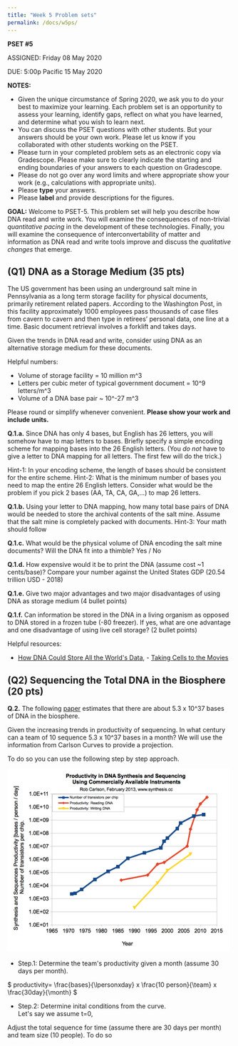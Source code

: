 ```yaml
---
title: "Week 5 Problem sets"
permalink: /docs/w5ps/
---
```


**PSET #5**

ASSIGNED: Friday 08 May 2020

DUE: 5:00p Pacific 15 May 2020

**NOTES:**

- Given the unique circumstance of Spring 2020, we ask you to do your best to maximize your learning. Each problem set is an opportunity to assess your learning, identify gaps, reflect on what you have learned, and determine what you wish to learn next.
- You can discuss the PSET questions with other students. But your answers should be your own work. Please let us know if you collaborated with other students working on the PSET. 
- Please turn in your completed problem sets as an electronic copy via Gradescope. Please make sure to clearly indicate the starting and ending boundaries of your answers to each question on Gradescope.
- Please do not go over any word limits and where appropriate show your work (e.g., calculations with appropriate units).
- Please **type** your answers. 
- Please **label** and provide descriptions for the figures. 

**GOAL:** Welcome to PSET-5. This problem set will help you describe how DNA read and write work. You will examine the consequences of non-trivial *quantitative pacing* in the development of these technologies. Finally, you will examine the consequence of  interconvertability of matter and information as DNA read and write tools improve and discuss the *qualitative changes* that emerge.

## (Q1) DNA as a Storage Medium (35 pts)

The US government has been using an underground salt mine in Pennsylvania as a long term storage facility for physical documents, primarily retirement related papers. According to the Washington Post, in this facility approximately 1000 employees pass thousands of case files from cavern to cavern and then type in retirees’ personal data, one line at a time. Basic document retrieval involves a forklift and takes days. 

Given the trends in DNA read and write, consider using DNA as an alternative storage medium for these documents.

Helpful numbers:

- Volume of storage facility = 10 million m^3
- Letters per cubic meter of typical government document = 10^9 letters/m^3
- Volume of a DNA base pair ~ 10^-27 m^3

Please round or simplify whenever convenient. **Please show your work and include units.**

**Q.1.a.** Since DNA has only 4 bases, but English has 26 letters, you will somehow have to map letters to bases. 
Briefly specify a simple encoding scheme for mapping bases into the 26 English letters. (You *do not* have to give a letter to DNA mapping for all letters. The first few will do the trick.)
 
Hint-1: In your encoding scheme, the length of bases should be consistent for the entire scheme. 
Hint-2: What is the minimum number of bases you need to map the entire 26 English letters. Consider what would be the problem if you pick 2 bases (AA, TA, CA, GA,...) to map 26 letters. 

**Q.1.b.** Using your letter to DNA mapping, how many total base pairs of DNA would be needed to store the archival contents of the salt mine. Assume that the salt mine is completely packed with documents.
Hint-3:  Your math should follow 

**Q.1.c.** What would be the physical volume of DNA encoding the salt mine documents?  Will the DNA fit into a thimble?  Yes / No

**Q.1.d.**  How expensive would it be to print the DNA (assume cost ~1 cents/base)?  Compare your number against the United States GDP (20.54 trillion USD - 2018)

**Q.1.e.** Give two major advantages and two major disadvantages of using DNA as storage medium (4 bullet points)

**Q.1.f.** Can information be stored in the DNA in a living organism as opposed to DNA stored in a frozen tube (-80 freezer). If yes, what are one advantage and one disadvantage of using live cell storage? (2 bullet points)

Helpful resources:
- [How DNA Could Store All the World's Data](https://www.nature.com/news/how-dna-could-store-all-the-world-s-data-1.20496), - [Taking Cells to the Movies](https://wyss.harvard.edu/taking-cells-out-to-the-movies-with-new-crispr-technology/)


## (Q2) Sequencing the Total DNA in the Biosphere (20 pts)

**Q.2.** The following [paper](https://journals.plos.org/plosbiology/article?id=10.1371/journal.pbio.1002168) estimates that there are about 5.3 x 10^37 bases of DNA in the biosphere.  

Given the increasing trends in productivity of sequencing. In what century can a team of 10 sequence 5.3 x 10^37 bases in a month?  We will use the information from Carlson Curves to provide a projection. 

To do so you can use the following step by step approach. 

![Carlson Curves](/assets/images/PSET6_Crlson_Productivity.png
 "Productivity in DNA Sequencing and Synthesis")
 
 - Step.1: Determine the team's productivity given a month (assume 30 days per month).  

$
productivity= \frac{bases}{\lpersonxday} x \frac{10 person}{\team} x \frac{30day}{\month}
$

 - Step.2: Determine inital conditions from the curve.  
 Let's say we assume t=0, 
 
 

 
 
 Adjust the total sequence for time (assume there are 30 days per month) and team size (10 people).  To do so 
